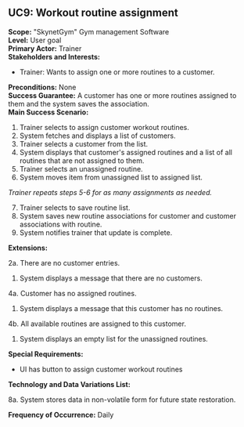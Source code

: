 UC9: Workout routine assignment
-------------------------------

**Scope:** "SkynetGym" Gym management Software  
**Level:** User goal  
**Primary Actor:** Trainer  
**Stakeholders and Interests:**

- Trainer: Wants to assign one or more routines to a customer.

**Preconditions:** None  
**Success Guarantee:** A customer has one or more routines assigned to them and the system saves the association.  
**Main Success Scenario:**

1.	Trainer selects to assign customer workout routines.
2.	System fetches and displays a list of customers.
3.	Trainer selects a customer from the list.
4.	System displays that customer's assigned routines and a list of all routines that are not assigned to them.
5.	Trainer selects an unassigned routine.
6.	System moves item from unassigned list to assigned list.

 *Trainer repeats steps 5-6 for as many assignments as needed.*

7.	Trainer selects to save routine list.
8.	System saves new routine associations for customer and customer associations with routine.
9.	System notifies trainer that update is complete.

**Extensions:**

2a. There are no customer entries.

1. System displays a message that there are no customers.

4a. Customer has no assigned routines.

1. System displays a message that this customer has no routines.

4b. All available routines are assigned to this customer.

1. System displays an empty list for the unassigned routines.

**Special Requirements:**

- UI has button to assign customer workout routines

**Technology and Data Variations List:**

8a. System stores data in non-volatile form for future state restoration.

**Frequency of Occurrence:** Daily
